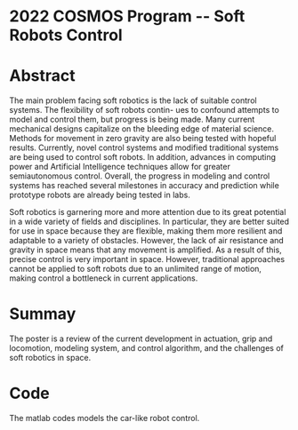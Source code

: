# 2022 COSMOS Program -- Soft Robots Control 

# Abstract 
The main problem facing soft robotics is the lack of suitable control systems. The flexibility of soft robots contin-
ues to confound attempts to model and control them, but
progress is being made. Many current mechanical designs
capitalize on the bleeding edge of material science. Methods for movement in zero gravity are also being tested
with hopeful results. Currently, novel control systems and
modified traditional systems are being used to control soft
robots. In addition, advances in computing power and
Artificial Intelligence techniques allow for greater semiautonomous control. Overall, the progress in modeling
and control systems has reached several milestones in accuracy and prediction while prototype robots are already
being tested in labs.

Soft robotics is garnering more and more attention due
to its great potential in a wide variety of fields and disciplines. In particular, they are better suited for use in space
because they are flexible, making them more resilient and
adaptable to a variety of obstacles. However, the lack of
air resistance and gravity in space means that any movement is amplified. As a result of this, precise control is very
important in space. However, traditional approaches cannot be applied to soft robots due to an unlimited range of
motion, making control a bottleneck in current applications.

# Summay
The poster is a review of the current development in actuation, grip and locomotion,
modeling system, and control algorithm, and the challenges of soft robotics in space. 

# Code
The matlab codes models the car-like robot control. 
